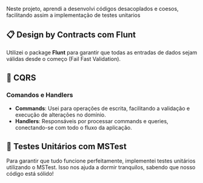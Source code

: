 
Neste projeto, aprendi a desenvolvi códigos desacoplados e coesos, facilitando assim a implementação de testes unitarios

## 📋 Design by Contracts com Flunt
Utilizei o package **Flunt** para garantir que todas as entradas de dados sejam válidas desde o começo (Fail Fast Validation).

## 🔄 CQRS
### Comandos e Handlers

- **Commands**: Usei para operações de escrita, facilitando a validação e execução de alterações no domínio.
- **Handlers**: Responsáveis por processar commands e queries, conectando-se com todo o fluxo da aplicação.

## 🧪 Testes Unitários com MSTest
Para garantir que tudo funcione perfeitamente, implementei testes unitários utilizando o MSTest. Isso nos ajuda a dormir tranquilos, sabendo que nosso código está sólido!



